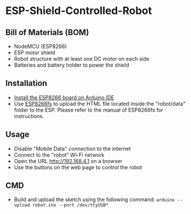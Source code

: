 # ESP-Shield-Controlled-Robot

## Bill of Materials (BOM)

* NodeMCU (ESP8266)
* ESP motor shield
* Robot structure with at least one DC motor on each side
* Batteries and battery holder to power the shield

## Installation

* [Install the ESP8266 board on Arduino IDE](https://github.com/esp8266/Arduino)
* Use [ESP8266fs](https://github.com/esp8266/arduino-esp8266fs-plugin) to upload the HTML file located inside the "robot/data" folder to the ESP. Please refer to the manual of ESP8266fs for instructions.

## Usage

* Disable "Mobile Data" connection to the internet
* Connect to the "robot" Wi-Fi network
* Open the URL http://192.168.4.1 on a browser
* Use the buttons on the web page to control the robot

## CMD 

* Build and upload the sketch using the following command: `arduino --upload robot.ino --port /dev/ttyUSB*`
